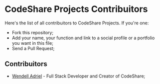 # CodeShare Projects Contribuitors

Here's the list of all contribuitors to CodeShare Projects. If you're one:
- Fork this repository;
- Add your name, your function and link to a social profile or a portfolio you want in this file;
- Send a Pull Request;

## Contribuitors
- [Wendell Adriel](https://wendelladriel.github.io) - Full Stack Developer and Creator of CodeShare;

